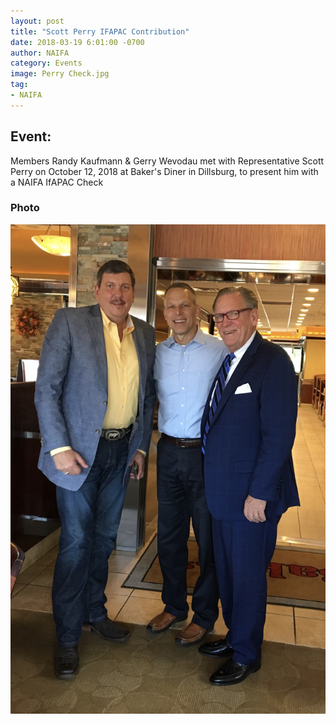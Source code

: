 ```yaml
---
layout: post
title: "Scott Perry IFAPAC Contribution"
date: 2018-03-19 6:01:00 -0700
author: NAIFA
category: Events
image: Perry Check.jpg
tag:
- NAIFA
---
```


## Event:
Members Randy Kaufmann & Gerry Wevodau met with Representative Scott Perry on October 12, 2018 at Baker's Diner in Dillsburg, to present him with a NAIFA IfAPAC Check
### Photo
![Contribution Photo 1](/images/posts/Perry%20Check.jpg)
